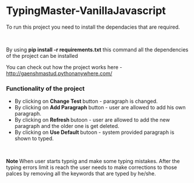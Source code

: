 # TypingMaster-VanillaJavascript

<p>To run this project you need to install the dependacies that are required.</p><br>
<p>By using <strong>pip install -r requirements.txt</strong> this command all the dependencies of the project can be installed</p>
<p> You can check out how the project works here - <a href="http://gaenshmastud.pythonanywhere.com/">http://gaenshmastud.pythonanywhere.com/</a></p>

<h3>Functionality of the project</h3>
<ul>
<li>By clicking on <strong>Change Test </strong> button - paragraph is changed.</li>
<li>By clicking on <strong>Add Paragraph </strong> button - user are allowed to add his own paragraph.</li>
<li>By clicking on <strong>Refresh </strong> butoon - user are allowed to add the new paragraph and the older one is get deleted.</li>
<li>By clicking on <strong>Use Default </strong> butoon - system provided paragraph is shown to typed.</li>

</ul>
<br>
 <p> <strong> Note </strong> When user starts typnig and make some typing mistakes. After the typing errors limit is reach the user needs to
 make corrections to those palces by removing all the keywords that are typed by he/she.</p>
 <br>

